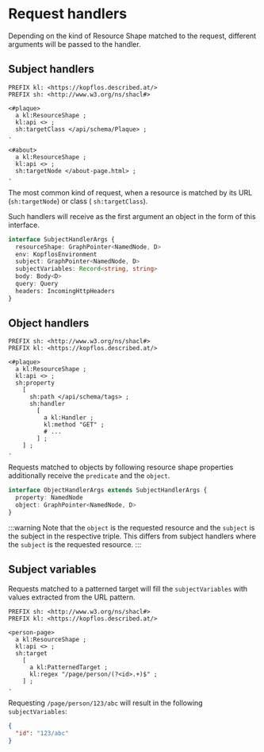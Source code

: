 # Request handlers

Depending on the kind of Resource Shape matched to the request, different arguments will be passed
to the handler.

## Subject handlers

```turtle
PREFIX kl: <https://kopflos.described.at/>
PREFIX sh: <http://www.w3.org/ns/shacl#>

<#plaque>
  a kl:ResourceShape ;
  kl:api <> ;
  sh:targetClass </api/schema/Plaque> ;
.

<#about>
  a kl:ResourceShape ;
  kl:api <> ;
  sh:targetNode </about-page.html> ;
.
```

The most common kind of request, when a resource is matched by its URL (`sh:targetNode`) or class (
`sh:targetClass`).

Such handlers will receive as the first argument an object in the form of this interface.

```ts
interface SubjectHandlerArgs {
  resourceShape: GraphPointer<NamedNode, D>
  env: KopflosEnvironment
  subject: GraphPointer<NamedNode, D>
  subjectVariables: Record<string, string>
  body: Body<D>
  query: Query
  headers: IncomingHttpHeaders
}
```

## Object handlers

```turtle
PREFIX sh: <http://www.w3.org/ns/shacl#>
PREFIX kl: <https://kopflos.described.at/>

<#plaque>
  a kl:ResourceShape ;
  kl:api <> ;
  sh:property
    [
      sh:path </api/schema/tags> ;
      sh:handler
        [
          a kl:Handler ;
          kl:method "GET" ;
          # ...
        ] ;
    ] ;
.
```

Requests matched to objects by following resource shape properties additionally receive the
`predicate` and the `object`.

```ts
interface ObjectHandlerArgs extends SubjectHandlerArgs {
  property: NamedNode
  object: GraphPointer<NamedNode, D>
}
```

:::warning
Note that the `object` is the requested resource and the `subject` is the subject in the respective triple.
This differs from subject handlers where the `subject` is the requested resource.
:::

## Subject variables

Requests matched to a patterned target will fill the `subjectVariables` with values extracted from the URL pattern.

```turtle
PREFIX sh: <http://www.w3.org/ns/shacl#>
PREFIX kl: <https://kopflos.described.at/>

<person-page>
  a kl:ResourceShape ;
  kl:api <> ;
  sh:target
    [
      a kl:PatternedTarget ;
      kl:regex "/page/person/(?<id>.+)$" ;
    ] ;
.
```

Requesting `/page/person/123/abc` will result in the following `subjectVariables`:

```json
{
  "id": "123/abc"
}
```
